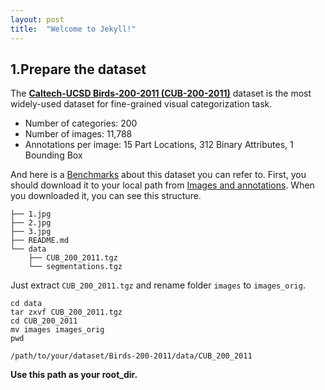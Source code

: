 ```yaml
---
layout: post
title:  "Welcome to Jekyll!"
---
```



## 1.Prepare the dataset

The **[Caltech-UCSD Birds-200-2011 (CUB-200-2011)](http://www.vision.caltech.edu/visipedia/CUB-200-2011.html)** dataset is the most widely-used dataset for fine-grained visual categorization task.
* Number of categories: 200
* Number of images: 11,788
* Annotations per image: 15 Part Locations, 312 Binary Attributes, 1 Bounding Box

And here is a [Benchmarks](https://paperswithcode.com/dataset/cub-200-2011) about this dataset you can refer to.
First, you should download it to your local path from [Images and annotations](https://drive.google.com/file/d/1hbzc_P1FuxMkcabkgn9ZKinBwW683j45/view).
When you downloaded it, you can see this structure.
```
├── 1.jpg
├── 2.jpg
├── 3.jpg
├── README.md
└── data
    ├── CUB_200_2011.tgz
    └── segmentations.tgz
```
Just extract `CUB_200_2011.tgz` and rename folder `images` to `images_orig`.

    cd data
    tar zxvf CUB_200_2011.tgz
    cd CUB_200_2011
    mv images images_orig
    pwd

```
/path/to/your/dataset/Birds-200-2011/data/CUB_200_2011
```
**Use this path as your root_dir.**
